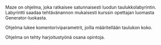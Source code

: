 Maze on ohjelma, joka ratkaisee satunnaisesti luodun taulukkolabyrintin. Labyrintti saadaa tehtävänannon mukaisesti kurssin opettajan luomasta Generator-luokasta.

Ohjelma lukee komentoriviparametrit, joilla määritellään taulukon koko.

Ohjelma on tehty harjoitustyönä osana opintoja.
